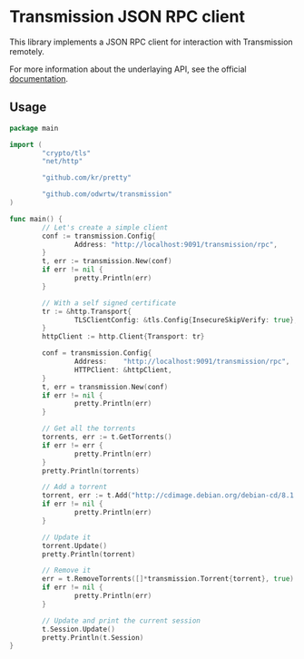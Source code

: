 Transmission JSON RPC client
=================================

This library implements a JSON RPC client for interaction with Transmission
remotely.

For more information about the underlaying API, see the official [documentation](https://trac.transmissionbt.com/browser/trunk/extras/rpc-spec.txt?rev=14463).

## Usage

```go
package main

import (
        "crypto/tls"
        "net/http"

        "github.com/kr/pretty"

        "github.com/odwrtw/transmission"
)

func main() {
        // Let's create a simple client
        conf := transmission.Config{
                Address: "http://localhost:9091/transmission/rpc",
        }
        t, err := transmission.New(conf)
        if err != nil {
                pretty.Println(err)
        }

        // With a self signed certificate
        tr := &http.Transport{
                TLSClientConfig: &tls.Config{InsecureSkipVerify: true},
        }
        httpClient := http.Client{Transport: tr}

        conf = transmission.Config{
                Address:    "http://localhost:9091/transmission/rpc",
                HTTPClient: &httpClient,
        }
        t, err = transmission.New(conf)
        if err != nil {
                pretty.Println(err)
        }

        // Get all the torrents
        torrents, err := t.GetTorrents()
        if err != err {
                pretty.Println(err)
        }
        pretty.Println(torrents)

        // Add a torrent
        torrent, err := t.Add("http://cdimage.debian.org/debian-cd/8.1.0/amd64/bt-cd/debian-8.1.0-amd64-CD-1.iso.torrent")
        if err != nil {
                pretty.Println(err)
        }

        // Update it
        torrent.Update()
        pretty.Println(torrent)

        // Remove it
        err = t.RemoveTorrents([]*transmission.Torrent{torrent}, true)
        if err != nil {
                pretty.Println(err)
        }

        // Update and print the current session
        t.Session.Update()
        pretty.Println(t.Session)
}
```
